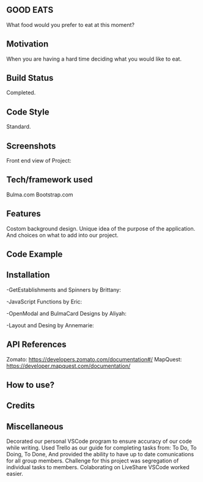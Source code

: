 ## GOOD EATS

What food would you prefer to eat at this moment?

## Motivation

When you are having a hard time deciding what you would like to eat.

## Build Status

Completed.

## Code Style

Standard.

## Screenshots

Front end view of Project:

## Tech/framework used

Bulma.com
Bootstrap.com

## Features

Costom background design. 
Unique idea of the purpose of the application. 
And choices on what to add into our project.

## Code Example


## Installation

-GetEstablishments and Spinners by Brittany:

-JavaScript Functions by Eric:

-OpenModal and BulmaCard Designs by Aliyah:

-Layout and Desing by Annemarie:

## API References

Zomato:
https://developers.zomato.com/documentation#/
MapQuest:
https://developer.mapquest.com/documentation/

## How to use?



## Credits

## Miscellaneous 

Decorated our personal VSCode program to ensure accuracy of our code while writing.
Used Trello as our guide for completing tasks from: To Do, To Doing, To Done, 
And provided the ability to have up to date comunications for all group members.
Challenge for this project was segregation of individual tasks to members. 
Colaborating on LiveShare VSCode worked easier.
